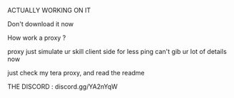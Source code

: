 ACTUALLY WORKING ON IT 

Don't download it now 

How work a proxy ? 


proxy just simulate ur skill client side for less ping can't gib ur lot of details now 

just check my tera proxy, and read the readme 


THE DISCORD : discord.gg/YA2nYqW
